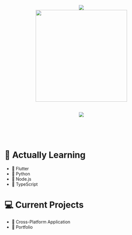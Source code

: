 <div align = "center">
    <img src="https://readme-typing-svg.herokuapp.com?color=%23F78E0D&center=true&vCenter=true&height=100&lines=Hello+world;My+name+is+Alberto"/>
</div>
<div align="center">
    <img  width="300" src="https://media.giphy.com/media/h8mB9WD5K406EM1wn2/giphy.gif"/>
</div>
<br><br>
<div align="center" >
    <img  src="http://github-readme-streak-stats.herokuapp.com?user=AprKali&theme=dark&date_format=M%20j%5B%2C%20Y%5D" />
</div>
<br><br><br><br>




# :bookmark_tabs: Actually Learning
 - :blue_book: Flutter
 - :green_book: Python
 -   :green_book: Node.js
 - :orange_book: TypeScript

# :computer: Current Projects 
 - :floppy_disk: Cross-Platform Application
 - :floppy_disk: Portfolio


